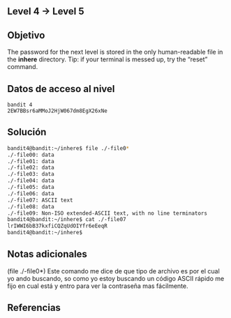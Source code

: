 ## Level 4 → Level 5
## Objetivo
The password for the next level is stored in the only human-readable file in the **inhere** directory. Tip: if your terminal is messed up, try the “reset” command.
## Datos de acceso al nivel
```
bandit 4
2EW7BBsr6aMMoJ2HjW067dm8EgX26xNe
```
## Solución
```bash
bandit4@bandit:~/inhere$ file ./-file0*
./-file00: data
./-file01: data
./-file02: data
./-file03: data
./-file04: data
./-file05: data
./-file06: data
./-file07: ASCII text
./-file08: data
./-file09: Non-ISO extended-ASCII text, with no line terminators
bandit4@bandit:~/inhere$ cat ./-file07
lrIWWI6bB37kxfiCQZqUdOIYfr6eEeqR
bandit4@bandit:~/inhere$
```
## Notas adicionales
(file ./-file0*) Este comando me dice de que tipo de archivo es por el cual yo ando buscando, so como yo estoy buscando un código ASCII rápido me fijo en cual está y entro para ver la contraseña mas fácilmente.
## Referencias